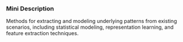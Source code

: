 ### Mini Description

Methods for extracting and modeling underlying patterns from existing scenarios, including statistical modeling, representation learning, and feature extraction techniques.
